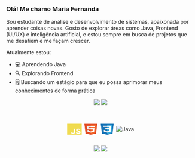 ### Olá! Me chamo Maria Fernanda
Sou estudante de análise e desenvolvimento de sistemas, apaixonada por aprender coisas novas. Gosto de explorar áreas como Java, Frontend (UI/UX) e inteligência artificial, e estou sempre em busca de projetos que me desafiem e me façam crescer.

Atualmente estou:
- 💻 Aprendendo Java
- 🔍 Explorando Frontend
- 🗒️ Buscando um estágio para que eu possa aprimorar meus conhecimentos de forma prática

<div align="center">
  <img height="180em" src="https://github-readme-stats.vercel.app/api?username=mariasoaresv&show_icons=true&theme=transparent&include_all_commits=true&count_private=true"/>
  <img height="180em" src="https://github-readme-stats.vercel.app/api/top-langs/?username=mariasoaresv&layout=compact&langs_count=7&theme=transparent"/>
</div>

##

<div align="center"><br>
  <img align="center" alt="Js" height="30" width="40" src="https://raw.githubusercontent.com/devicons/devicon/master/icons/javascript/javascript-plain.svg">
  <img align="center" alt="HTML" height="30" width="40" src="https://raw.githubusercontent.com/devicons/devicon/master/icons/html5/html5-original.svg">
  <img align="center" alt="CSS" height="30" width="40" src="https://raw.githubusercontent.com/devicons/devicon/master/icons/css3/css3-original.svg">
  <img align="center" alt="Java" height="30" width="40" src="https://cdn.jsdelivr.net/gh/devicons/devicon@latest/icons/java/java-original.svg" />    
</div>

##

<div align="center"> 
  <a href = "mailto:mariafernandasoaressilv@gmail.com"><img src="https://img.shields.io/badge/-Gmail-%23333?style=for-the-badge&logo=gmail&logoColor=white" target="_blank"></a>
  <a href="https://www.linkedin.com/in/maria-fernanda-soares-silva-93861b289/" target="_blank"><img src="https://img.shields.io/badge/-LinkedIn-%230077B5?style=for-the-badge&logo=linkedin&logoColor=white" target="_blank"></a> 
</div>
